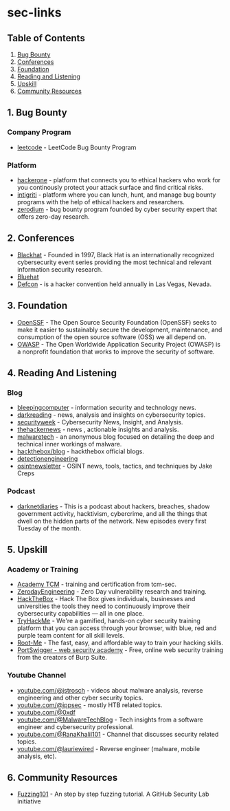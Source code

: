# sec-links

## Table of Contents
1. [Bug Bounty](#1-bug-bounty)
2. [Conferences](#2-conferences)
3. [Foundation](#3-foundation)
4. [Reading and Listening](#4-reading-and-listening)
5. [Upskill](#5-upskill)
6. [Community Resources](#6-community-resources)

## 1. Bug Bounty
### Company Program
- [leetcode](https://leetcode.com/bugbounty/) - LeetCode Bug Bounty Program

### Platform
- [hackerone](https://hackerone.com/) - platform that connects you to ethical hackers who work for you continously protect your attack surface and find critical risks.
- [intigriti](https://www.intigriti.com/) - platform where you can lunch, hunt, and manage bug bounty programs with the help of ethical hackers and researchers.
- [zerodium](https://zerodium.com/index.html) - bug bounty program founded by cyber security expert that offers zero-day research.

## 2. Conferences
- [Blackhat](https://www.blackhat.com/) - Founded in 1997, Black Hat is an internationally recognized cybersecurity event series providing the most technical and relevant information security research.
- [Bluehat](https://www.microsoft.com/bluehat)
- [Defcon](https://defcon.org/) - is a hacker convention held annually in Las Vegas, Nevada.

## 3. Foundation
- [OpenSSF](https://openssf.org/) - The Open Source Security Foundation (OpenSSF) seeks to make it easier to sustainably secure the development, maintenance, and consumption of the open source software (OSS) we all depend on.
- [OWASP](https://owasp.org/) - The Open Worldwide Application Security Project (OWASP) is a nonprofit foundation that works to improve the security of software.

## 4. Reading And Listening
### Blog
- [bleepingcomputer](https://www.bleepingcomputer.com/) - information security and technology news.
- [darkreading](https://www.darkreading.com/) - news, analysis and insights on cybersecurity topics.
- [securityweek](https://www.securityweek.com/) - Cybersecurity News, Insight, and Analysis.
- [thehackernews](https://thehackernews.com/) - news , actionable insights and analysis.
- [malwaretech](https://malwaretech.com/) - an anonymous blog focused on detailing the deep and technical inner workings of malware.
- [hackthebox/blog](https://www.hackthebox.com/blog) - hackthebox official blogs.
- [detectionengineering](https://www.detectionengineering.net/)
- [osintnewsletter](https://osintnewsletter.com/) - OSINT news, tools, tactics, and techniques by Jake Creps

### Podcast
- [darknetdiaries](https://darknetdiaries.com/) - This is a podcast about hackers, breaches, shadow government activity, hacktivism, cybercrime, and all the things that dwell on the hidden parts of the network. New episodes every first Tuesday of the month.

## 5. Upskill

### Academy or Training
- [Academy TCM](https://academy.tcm-sec.com/) - training and certification from tcm-sec.
- [ZerodayEngineering](https://zerodayengineering.com/) - Zero Day vulnerability research and training.
- [HackTheBox](https://hackthebox.com) - Hack The Box gives individuals, businesses and universities the tools they need to
continuously improve their cybersecurity capabilities — all in one place.
- [TryHackMe](https://tryhackme.com/) - We're a gamified, hands-on cyber security training platform that you can access through your browser, with blue, red and purple team content for all skill levels.
- [Root-Me](https://www.root-me.org) - The fast, easy, and affordable way to train your hacking skills.
- [PortSwigger - web security academy](https://portswigger.net/web-security) - Free, online web security training from the creators of Burp Suite.

### Youtube Channel
- [youtube.com/@jstrosch](https://www.youtube.com/@jstrosch) - videos about malware analysis, reverse engineering and other cyber security topics.
- [youtube.com/@ippsec](https://www.youtube.com/@ippsec) - mostly HTB related topics.
- [youtube.com/@0xdf](https://www.youtube.com/@0xdf)
- [youtube.com/@MalwareTechBlog](https://www.youtube.com/@MalwareTechBlog) - Tech insights from a software engineer and cybersecurity professional.
- [youtube.com/@RanaKhalil101](https://www.youtube.com/@RanaKhalil101) - Channel that discusses security related topics.
- [youtube.com/@lauriewired](https://www.youtube.com/@lauriewired) - Reverse engineer (malware, mobile analysis, etc).

## 6. Community Resources
- [Fuzzing101](https://github.com/antonio-morales/Fuzzing101) - An step by step fuzzing tutorial. A GitHub Security Lab initiative 

